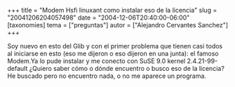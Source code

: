 +++
title = "Modem Hsfi linuxant como instalar eso de la licencia"
slug = "20041206204057498"
date = "2004-12-06T20:40:00-06:00"
[taxonomies]
tema = ["preguntas"]
autor = ["Alejandro Cervantes Sanchez"]
+++

Soy nuevo en esto del Glib y con el primer problema que tienen casi
todos al iniciarse en esto (eso me dijeron o eso dijeron en una junta):
el famoso Modem.Ya lo pude instalar y me conecto con SuSE 9.0 kernel
2.4.21-99-default ¿Quiero saber cómo o dónde encuentro o busco eso de la
licencia? He buscado pero no encuentro nada, o no me aparece un
programa.

